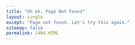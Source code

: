 ```yaml
---
title: "Uh oh, Page Not Found"
layout: single
except: "Page not found. Let's try this again."
sitemap: false
permalink: /404.HTML
---
```

